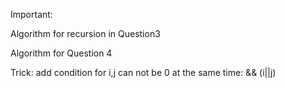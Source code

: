 Important:

Algorithm for recursion in Question3

Algorithm for Question 4


Trick: add condition for i,j can not be 0 at the same time: && (i||j)